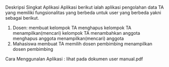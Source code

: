 Deskripsi Singkat Aplikasi
Aplikasi berikut ialah aplikasi pengolahan data TA yang memiliki fungsionalitas yang berbeda untuk user yang berbeda yakni sebagai berikut.
1. Dosen: 
membuat kelompok TA
menghapus kelompok TA
menampilkan(mencari) kelompok TA
menambahkan anggota
menghapus anggota
menampilkan(mencari) anggota
2. Mahasiswa
membuat TA
memilih dosen pembimbing
menampilkan dosen pembimbing


Cara Menggunalan Aplikasi : lihat pada dokumen user manual.pdf
 
